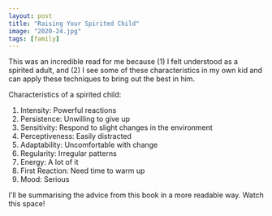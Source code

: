 ```yaml
---
layout: post
title: "Raising Your Spirited Child"
image: "2020-24.jpg"
tags: [family]
---
```


This was an incredible read for me because (1) I felt understood as a spirited adult, and (2) I see some of these characteristics in my own kid and can apply these techniques to bring out the best in him.

Characteristics of a spirited child:
1. Intensity: Powerful reactions
2. Persistence: Unwilling to give up
3. Sensitivity: Respond to slight changes in the environment
4. Perceptiveness: Easily distracted
5. Adaptability: Uncomfortable with change
6. Regularity: Irregular patterns
7. Energy: A lot of it
8. First Reaction: Need time to warm up
9. Mood: Serious

I'll be summarising the advice from this book in a more readable way. Watch this space!

